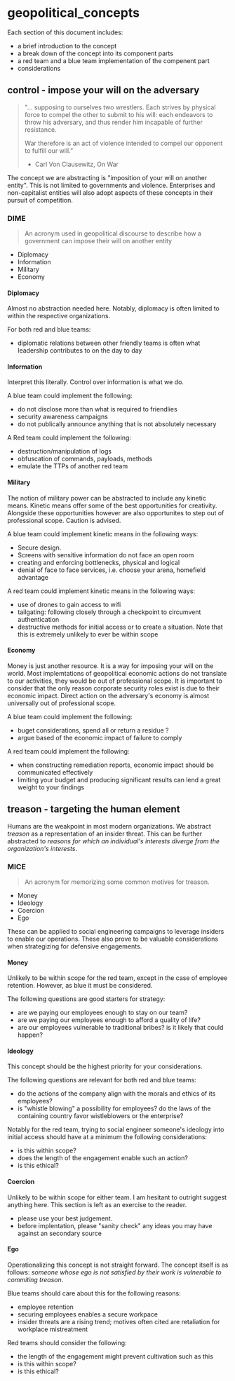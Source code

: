 # geopolitical_concepts

Each section of this document includes:

- a brief introduction to the concept
- a break down of the concept into its component parts
- a red team and a blue team implementation of the compenent part
- considerations


## control - impose your will on the adversary 
> "... supposing to ourselves two wrestlers. Each strives by physical force to compel the other to submit to his will: each endeavors to throw his adversary, and thus render him incapable of further resistance.  
> 
> War therefore is an act of violence intended to compel our opponent to fulfill our will.”  
>
>- Carl Von Clausewitz, On War

The concept we are abstracting is "imposition of your will on another entity". This is not limited to governments and violence. Enterprises and non-capitalist entities will also adopt aspects of these concepts in their pursuit of competition.


### DIME
> An acronym used in geopolitical discourse to describe how a government can impose their will on another entity

- Diplomacy
- Information
- Military
- Economy


#### Diplomacy
Almost no abstraction needed here.  Notably, diplomacy is often limited to within the respective organizations. 

For both red and blue teams:

- diplomatic relations between other friendly teams is often what leadership contributes to on the day to day


#### Information
Interpret this literally. Control over information is what we do.


A blue team could implement the following:

- do not disclose more than what is required to friendlies
- security awareness campaigns
- do not publically announce anything that is not absolutely necessary

A Red team could implement the following:

- destruction/manipulation of logs
- obfuscation of commands, payloads, methods
- emulate the TTPs of another red team


#### Military
The notion of military power can be abstracted to include any kinetic means. Kinetic means offer some of the best opportunities for creativity. Alongside these opportunities however are also opportunites to step out of professional scope. Caution is advised. 


A blue team could implement kinetic means in the following ways:

- Secure design. 
- Screens with sensitive information do not face an open room
- creating and enforcing bottlenecks, physical and logical
- denial of face to face services, i.e. choose your arena, homefield advantage

A red team could implement kinetic means in the following ways:

- use of drones to gain access to wifi
- tailgating: following closely through a checkpoint to circumvent authentication
- destructive methods for initial access or to create a situation. Note that this is extremely unlikely to ever be within scope


#### Economy
Money is just another resource. It is a way for imposing your will on the world. Most implemtations of geopolitical economic actions do not translate to our activities, they would be out of professional scope. It is important to consider that the only reason corporate security roles exist is due to their economic impact. Direct action on the adversary's economy is almost universally out of professional scope. 


A blue team could implement the following:

- buget considerations, spend all or return a residue ?
- argue based of the economic impact of failure to comply

A red team could implement the following:

- when constructing remediation reports, economic impact should be communicated effectively
- limiting your budget and producing significant results can lend a great weight to your findings


## treason - targeting the human element
Humans are the weakpoint in most modern organizations. We abstract *treason* as a representation of an insider threat. This can be further abstracted to *reasons for which an individual's interests diverge from the organization's interests*.

### MICE
> An acronym for memorizing some common motives for treason. 

- Money
- Ideology
- Coercion
- Ego

These can be applied to social engineering campaigns to leverage insiders to enable our operations. These also prove to be valuable considerations when strategizing for defensive engagements. 


#### Money
Unlikely to be within scope for the red team, except in the case of employee retention. However, as blue it must be considered. 

The following questions are good starters for strategy:

- are we paying our employees enough to stay on our team?
- are we paying our employees enough to afford a quality of life? 
- are our employees vulnerable to traditional bribes? is it likely that could happen?


#### Ideology
This concept should be the highest priority for your considerations. 

The following questions are relevant for both red and blue teams:

- do the actions of the company align with the morals and ethics of its employees?
- is "whistle blowing" a possibility for employees? do the laws of the containing country favor wistleblowers or the enterprise?

Notably for the red team, trying to social engineer someone's ideology into initial access should have at a minimum the following considerations:

- is this within scope?
- does the length of the engagement enable such an action?
- is this ethical?


#### Coercion
Unlikely to be within scope for either team. I am hesitant to outright suggest anything here. This section is left as an exercise to the reader. 

- please use your best judgement.
- before implentation, please "sanity check" any ideas you may have against an secondary source


#### Ego
Operationalizing this concept is not straight forward. The concept itself is as follows: *someone whose ego is not satisfied by their work is vulnerable to commiting treason*. 

Blue teams should care about this for the following reasons:

- employee retention
- securing employees enables a secure workpace
- insider threats are a rising trend; motives often cited are retaliation for workplace mistreatment

Red teams should consider the following:

- the length of the engagement might prevent cultivation such as this
- is this within scope?
- is this ethical?


